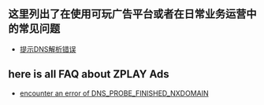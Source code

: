 ## 这里列出了在使用可玩广告平台或者在日常业务运营中的常见问题

- [提示DNS解析错误](修改DNS.md)

## here is all FAQ about ZPLAY Ads

- [encounter an error of DNS_PROBE_FINISHED_NXDOMAIN](edit_DNS.md)
